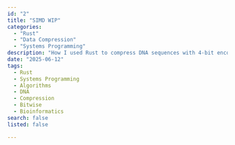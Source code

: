 ```yaml
---
id: "2"
title: "SIMD WIP"
categories:
  - "Rust"
  - "Data Compression"
  - "Systems Programming"
description: "How I used Rust to compress DNA sequences with 4-bit encodings, enabling fast bitwise rotation-based DNA complimentary base pairs."
date: "2025-06-12"
tags:
  - Rust
  - Systems Programming
  - Algorithms
  - DNA
  - Compression
  - Bitwise
  - Bioinformatics 
search: false   
listed: false

---
```

<!-- 
## Design

Several improvements will be made to increase the speed of calculations.

- Increase speed of generating compliments (SIMD)
- Increase speed of compressing DNA (SIMD)

(?) Also, several improvements will be made to increase the flexibility of our program

- (?) Specify `NucWord` size
- (?) Read/Write FASTA directly

## Optimizing Compliment Step with SIMD

To recap, the code previously looped through each `NucWord`, and, within the `NucWord`, it performed 2 bitwise rotations on each nucleotide encoding to generate the compliment.

```rust
    pub fn compliment_each(&mut self) {
        for i in 0..4 {
            self.compliment(i);
        }
    }
    /// generate mask, shift nucleotide, rotate, shift back to position
    pub fn compliment(&mut self, i: usize) {
        let shift = i * 4;
        let mask = 0b1111 << shift;
        let to_mask = (self.0 & mask) >> shift;
        let complement = (to_mask << 2 | to_mask >> 2) & 0b1111;
        self.0 = (self.0 & !mask) | (complement << shift);
    }
```

This works well for smaller DNA sequences, like [Sanger sequences (approx 1k base pairs)](https://en.wikipedia.org/wiki/Sanger_sequencing), but starts to slow down when working with long read sequencing, such as [PacBio, which can average reads 15-20k base pairs](https://www.pacb.com/products-and-services/applications/whole-genome-sequencing/).

### SIMD

todo!

### Enabling Nightly in Rust

todo!

### Create `compliment_sequence_simd` Method

We send each nucleotide in NucWord into a an array `bases`. This is converted to a SIMD Vector, and finally we are performing our bitwise rotation.

```rust
    pub fn compliment_sequence_simd(&mut self) {
        for nuc_word in self.0.iter_mut() {
            let bases = [
                nuc_word.0 & 0b1111,
                (nuc_word.0 >> 4) & 0b1111,
                (nuc_word.0 >> 8) & 0b1111,
                (nuc_word.0 >> 12) & 0b1111,
            ];
            let simd_chunk = u16x4::from_array(bases);
            ((simd_chunk << 2) | (simd_chunk >> 2)) & u16x4::splat(0b1111);
        }
    }
``` -->